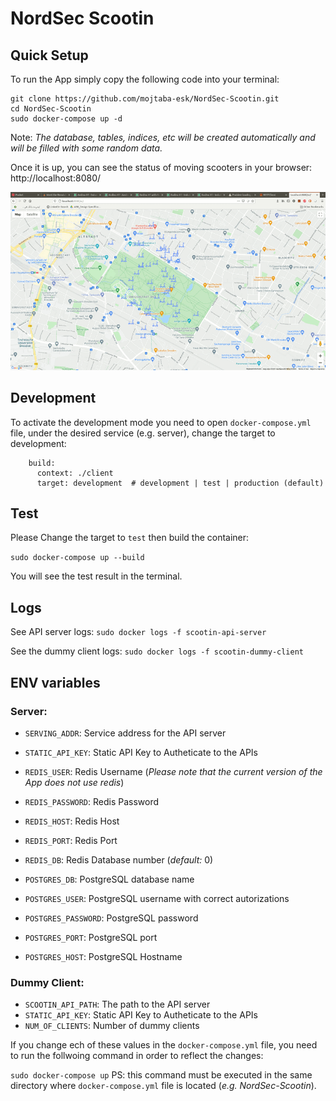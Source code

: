 # NordSec Scootin

## Quick Setup

To run the App simply copy the following code into your terminal:

```
git clone https://github.com/mojtaba-esk/NordSec-Scootin.git
cd NordSec-Scootin
sudo docker-compose up -d
```
Note: _The database, tables, indices, etc will be created automatically and will be filled with some random data._

Once it is up, you can see the status of moving scooters in your browser: http://localhost:8080/

![Moving scooters with 50 Random clients](demo.gif "Moving scooters with 50 Random clients")



## Development
To activate the development mode you need to open `docker-compose.yml` file, under the desired service (e.g. server), change the target to development:

```
    build:
      context: ./client
      target: development  # development | test | production (default)
```

## Test
Please Change the target to `test` then build the container:

`sudo docker-compose up --build` 

You will see the test result in the terminal.

## Logs
See API server logs:
`sudo docker logs -f scootin-api-server`

See the dummy client logs:
`sudo docker logs -f scootin-dummy-client`


## ENV variables
### Server:
- `SERVING_ADDR`: Service address for the API server
- `STATIC_API_KEY`: Static API Key to Autheticate to the APIs

- `REDIS_USER`: Redis Username (_Please note that the current version of the App does not use redis_)
- `REDIS_PASSWORD`: Redis Password
- `REDIS_HOST`: Redis Host
- `REDIS_PORT`: Redis Port
- `REDIS_DB`: Redis Database number (_default:_ 0)

- `POSTGRES_DB`: PostgreSQL database name
- `POSTGRES_USER`: PostgreSQL username with correct autorizations
- `POSTGRES_PASSWORD`: PostgreSQL password
- `POSTGRES_PORT`: PostgreSQL port
- `POSTGRES_HOST`: PostgreSQL Hostname

### Dummy Client:
- `SCOOTIN_API_PATH`: The path to the API server
- `STATIC_API_KEY`: Static API Key to Autheticate to the APIs
- `NUM_OF_CLIENTS`: Number of dummy clients

If you change ech of these values in the `docker-compose.yml` file, you need to run the follwoing command in order to reflect the changes:

`sudo docker-compose up`
PS: this command must be executed in the same directory where `docker-compose.yml` file is located (_e.g. NordSec-Scootin_).
